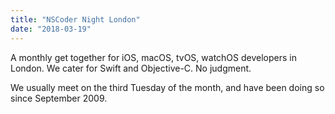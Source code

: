 ```yaml
---
title: "NSCoder Night London"
date: "2018-03-19"
---
```



A monthly get together for iOS, macOS, tvOS, watchOS developers in London. We cater for Swift and Objective-C. No judgment.

We usually meet on the third Tuesday of the month, and have been doing so since September 2009.
